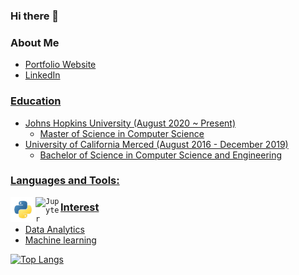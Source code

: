 ### Hi there 👋

### About Me
- <a href="https://whehdwns.github.io/DongjunCho/"> Portfolio Website 
- <a href="https://www.linkedin.com/in/dongjun-dj-cho/"> LinkedIn

### Education
- Johns Hopkins University (August 2020 ~ Present)
	- Master of Science in Computer Science
- University of California Merced (August 2016 - December 2019)
 	- Bachelor of Science in Computer Science and Engineering

### Languages and Tools:
<code><img align="left" alt="Python" width="40px" src="https://raw.githubusercontent.com/github/explore/80688e429a7d4ef2fca1e82350fe8e3517d3494d/topics/python/python.png"/></code>
<code><img align="left" alt="Jupyter" width="40px" src="https://upload.wikimedia.org/wikipedia/commons/thumb/3/38/Jupyter_logo.svg/883px-Jupyter_logo.svg.png"/></code>


### Interest
- Data Analytics
- Machine learning

[![Top Langs](https://github-readme-stats.vercel.app/api/top-langs/?username=whehdwns)](https://github.com/whehdwns?tab=repositories)

<!--
**whehdwns/whehdwns** is a ✨ _special_ ✨ repository because its `README.md` (this file) appears on your GitHub profile.

Here are some ideas to get you started:

- 🔭 I’m currently working on ...
- 🌱 I’m currently learning ...
- 👯 I’m looking to collaborate on ...
- 🤔 I’m looking for help with ...
- 💬 Ask me about ...
- 📫 How to reach me: ...
- 😄 Pronouns: ...
- ⚡ Fun fact: ...
-->

<!--
 <div align=center>
	
[![whehdwns's github stats](https://github-readme-stats.vercel.app/api?username=whehdwns)](https://github.com/anuraghazra/github-readme-stats)<br>
[![Hits](https://hits.seeyoufarm.com/api/count/incr/badge.svg?url=https%3A%2F%2Fgithub.com%2Frlagywns0213&count_bg=%2379C83D&title_bg=%23555555&icon=&icon_color=%23E7E7E7&title=%EC%A1%B0%ED%9A%8C+%EC%88%98&edge_flat=false)](https://hits.seeyoufarm.com)
	
 </div>
-->
